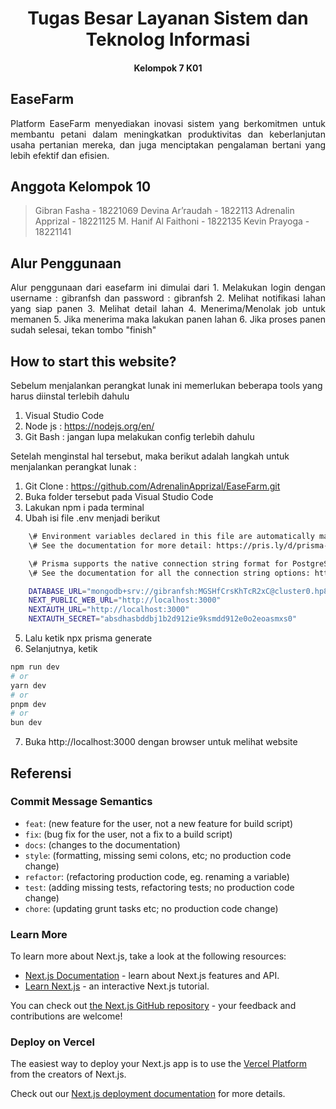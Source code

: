 # <h1 align="center"> Tugas Besar Layanan Sistem dan Teknolog Informasi <h4 align="center"> Kelompok 7 K01 </h4> </h1>

## EaseFarm
<p align="justify"> Platform EaseFarm menyediakan inovasi sistem yang berkomitmen untuk membantu petani dalam meningkatkan produktivitas dan keberlanjutan usaha pertanian mereka, dan juga menciptakan pengalaman bertani yang lebih efektif dan efisien. <p>

## Anggota Kelompok 10
  > Gibran Fasha - 18221069
  > Devina Ar’raudah - 1822113
  > Adrenalin Apprizal - 18221125
  > M. Hanif Al Faithoni - 1822135
  > Kevin Prayoga - 18221141

## Alur Penggunaan 
<p align="justify"> Alur penggunaan dari easefarm ini dimulai dari 
  1. Melakukan login dengan username : gibranfsh dan password : gibranfsh
  2. Melihat notifikasi lahan yang siap panen
  3. Melihat detail lahan
  4. Menerima/Menolak job untuk memanen
  5. Jika menerima maka lakukan panen lahan
  6. Jika proses panen sudah selesai, tekan tombo "finish"
</p>


## How to start this website?
Sebelum menjalankan perangkat lunak ini memerlukan beberapa tools yang harus diinstal terlebih dahulu

1. Visual Studio Code
2. Node js              : https://nodejs.org/en/
3. Git Bash             : jangan lupa melakukan config terlebih dahulu           

Setelah menginstal hal tersebut, maka berikut adalah langkah untuk menjalankan perangkat lunak :

1. Git Clone    : https://github.com/AdrenalinApprizal/EaseFarm.git
2. Buka folder tersebut pada Visual Studio Code
3. Lakukan npm i pada terminal
4. Ubah isi file .env menjadi berikut
```bash  
    \# Environment variables declared in this file are automatically made available to Prisma.
    \# See the documentation for more detail: https://pris.ly/d/prisma-schema#accessing-environment-variables-from-the-schema

    \# Prisma supports the native connection string format for PostgreSQL, MySQL, SQLite, SQL Server, MongoDB and CockroachDB.
    \# See the documentation for all the connection string options: https://pris.ly/d/connection-strings

    DATABASE_URL="mongodb+srv://gibranfsh:MGSHfCrsKhTcR2xC@cluster0.hp8lpnv.mongodb.net/easefarm-db?retryWrites=true&w=majority"
    NEXT_PUBLIC_WEB_URL="http://localhost:3000"
    NEXTAUTH_URL="http://localhost:3000"
    NEXTAUTH_SECRET="absdhasbddbj1b2d912ie9ksmdd912e0o2eoasmxs0"    
```

5. Lalu ketik npx prisma generate
6. Selanjutnya, ketik 
```bash
npm run dev
# or
yarn dev
# or
pnpm dev
# or
bun dev
```
7. Buka http://localhost:3000 dengan browser untuk melihat website

## Referensi


### Commit Message Semantics
- `feat`: (new feature for the user, not a new feature for build script)
- `fix`: (bug fix for the user, not a fix to a build script)
- `docs`: (changes to the documentation)
- `style`: (formatting, missing semi colons, etc; no production code change)
- `refactor`: (refactoring production code, eg. renaming a variable)
- `test`: (adding missing tests, refactoring tests; no production code change)
- `chore`: (updating grunt tasks etc; no production code change)

### Learn More

To learn more about Next.js, take a look at the following resources:

- [Next.js Documentation](https://nextjs.org/docs) - learn about Next.js features and API.
- [Learn Next.js](https://nextjs.org/learn) - an interactive Next.js tutorial.

You can check out [the Next.js GitHub repository](https://github.com/vercel/next.js/) - your feedback and contributions are welcome!

### Deploy on Vercel

The easiest way to deploy your Next.js app is to use the [Vercel Platform](https://vercel.com/new?utm_medium=default-template&filter=next.js&utm_source=create-next-app&utm_campaign=create-next-app-readme) from the creators of Next.js.

Check out our [Next.js deployment documentation](https://nextjs.org/docs/deployment) for more details.
